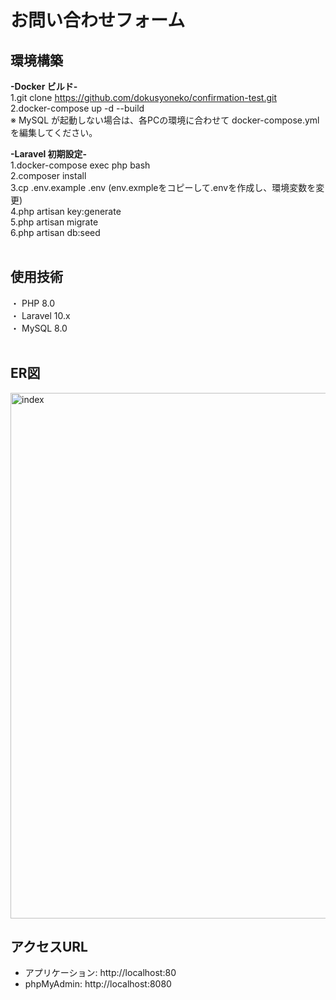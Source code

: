 # お問い合わせフォーム
## 環境構築

**-Docker ビルド-**<br>
1.git clone https://github.com/dokusyoneko/confirmation-test.git<br>
2.docker-compose up -d --build<br>
※ MySQL が起動しない場合は、各PCの環境に合わせて docker-compose.yml を編集してください。<br>

**-Laravel 初期設定-**<br>
1.docker-compose exec php bash<br>
2.composer install<br>
3.cp .env.example .env (env.exmpleをコピーして.envを作成し、環境変数を変更)<br>
4.php artisan key:generate<br>
5.php artisan migrate<br>
6.php artisan db:seed<br>
<br>
## 使用技術
・ PHP 8.0<br>
・ Laravel 10.x<br>
・ MySQL 8.0<br>
<br>
## ER図
<img width="571" height="841" alt="index" src="https://github.com/user-attachments/assets/8365d43f-95f2-4bae-a086-a0afd0f9b2d9" />

## アクセスURL
- アプリケーション: http://localhost:80<br>
- phpMyAdmin: http://localhost:8080<br>

